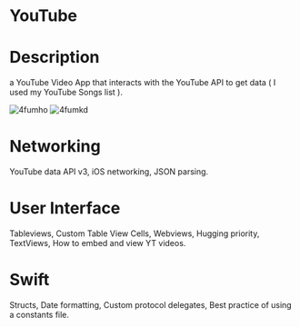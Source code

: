 # YouTube

# Description
a YouTube Video App that interacts with the YouTube API to get data ( I used my YouTube Songs list ).

![4fumho](https://user-images.githubusercontent.com/51194818/93879746-93bf1680-fcdc-11ea-9feb-b21a500a9028.gif)
![4fumkd](https://user-images.githubusercontent.com/51194818/93879811-b5200280-fcdc-11ea-9a7c-8077555671b4.gif)

# Networking
YouTube data API v3, iOS networking, JSON parsing.

# User Interface
Tableviews, Custom Table View Cells, Webviews, Hugging priority, TextViews, How to embed and view YT videos.

# Swift
Structs, Date formatting, Custom protocol delegates, Best practice of using a constants file.

